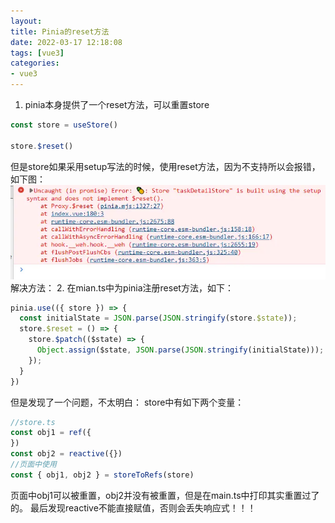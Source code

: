 ```yaml
---
layout: 
title: Pinia的reset方法
date: 2022-03-17 12:18:08
tags: [vue3]
categories: 
- vue3
---
```


1. pinia本身提供了一个reset方法，可以重置store

```javascript
const store = useStore()

store.$reset()
```
但是store如果采用setup写法的时候，使用reset方法，因为不支持所以会报错，如下图：
![](../images/tomcat/pic_7.webp)
解决方法：
2. 在mian.ts中为pinia注册reset方法，如下：

```javascript
pinia.use(({ store }) => {
  const initialState = JSON.parse(JSON.stringify(store.$state));
  store.$reset = () => {
    store.$patch(($state) => {
      Object.assign($state, JSON.parse(JSON.stringify(initialState)));
    });
  }
})
```
但是发现了一个问题，不太明白：
store中有如下两个变量：

```javascript
//store.ts
const obj1 = ref({
})
const obj2 = reactive({})
//页面中使用
const { obj1, obj2 } = storeToRefs(store)
```
页面中obj1可以被重置，obj2并没有被重置，但是在main.ts中打印其实重置过了的。
最后发现reactive不能直接赋值，否则会丢失响应式！！！